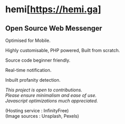 # hemi[https://hemi.ga]
<h2>Open Source Web Messenger</h2> 

Optimised for Mobile.

Highly customisable, PHP powered, Built from scratch. 

Source code beginner friendly. 

Real-time notification.

Inbuilt profanity detection.

<i>This project is open to contributions.<br>
  Please ensure minimalism and ease of use.<br>
  Javascript optimizations much appreciated.<br></i>
  
 (Hosting service : InfinityFree) <br>
 (Image sources   : Unsplash, Pexels)</p>
